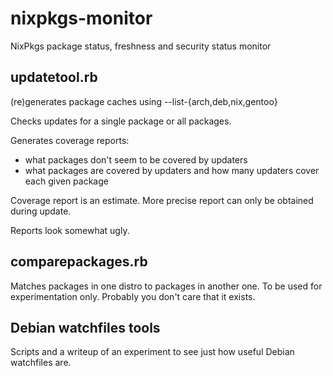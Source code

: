 # nixpkgs-monitor

NixPkgs package status, freshness and security status monitor

## updatetool.rb

(re)generates package caches using --list-{arch,deb,nix,gentoo}

Checks updates for a single package or all packages.

Generates coverage reports:
* what packages don't seem to be covered by updaters
* what packages are covered by updaters and how many updaters cover each given package

Coverage report is an estimate. More precise report can only be obtained during update.

Reports look somewhat ugly.

## comparepackages.rb

Matches packages in one distro to packages in another one.
To be used for experimentation only.
Probably you don't care that it exists.

## Debian watchfiles tools

Scripts and a writeup of an experiment to see just how useful Debian watchfiles are.
